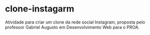 # clone-instagarm
Atividade para criar um clone da rede social Instagram, proposta pelo professor Gabriel Augusto em Desenvolvimento Web para o PROA.
